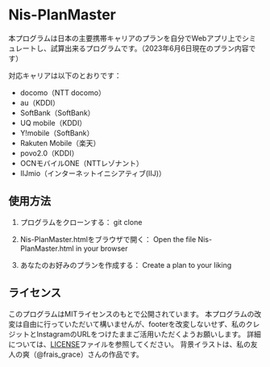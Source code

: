 # Nis-PlanMaster

本プログラムは日本の主要携帯キャリアのプランを自分でWebアプリ上でシミュレートし、試算出来るプログラムです。（2023年6月6日現在のプラン内容です）

対応キャリアは以下のとおりです：

- docomo（NTT docomo）
- au（KDDI）
- SoftBank（SoftBank）
- UQ mobile（KDDI）
- Y!mobile（SoftBank）
- Rakuten Mobile（楽天）
- povo2.0（KDDI）
- OCNモバイルONE（NTTレゾナント）
- IIJmio（インターネットイニシアティブ(IIJ)）

## 使用方法

1. プログラムをクローンする：
git clone

2. Nis-PlanMaster.htmlをブラウザで開く：
Open the file Nis-PlanMaster.html in your browser

3. あなたのお好みのプランを作成する：
Create a plan to your liking

## ライセンス

このプログラムはMITライセンスのもとで公開されています。
本プログラムの改変は自由に行っていただいて構いませんが、footerを改変しないせず、私のクレジットとInstagramのURLをつけたままご活用いただくようお願いします。
詳細については、[LICENSE](LICENSE)ファイルを参照してください。
背景イラストは、私の友人の爽（@frais_grace）さんの作品です。
